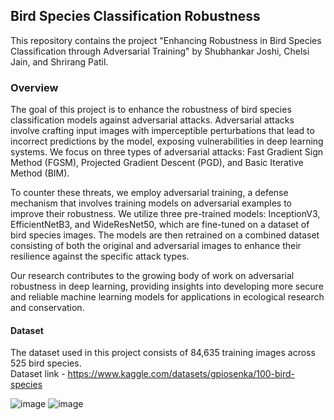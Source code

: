 
## Bird Species Classification Robustness
This repository contains the project "Enhancing Robustness in Bird Species Classification through Adversarial Training" by Shubhankar Joshi, Chelsi Jain, and Shrirang Patil.

### Overview
The goal of this project is to enhance the robustness of bird species classification models against adversarial attacks. Adversarial attacks involve crafting input images with imperceptible perturbations that lead to incorrect predictions by the model, exposing vulnerabilities in deep learning systems. We focus on three types of adversarial attacks: Fast Gradient Sign Method (FGSM), Projected Gradient Descent (PGD), and Basic Iterative Method (BIM).

To counter these threats, we employ adversarial training, a defense mechanism that involves training models on adversarial examples to improve their robustness. We utilize three pre-trained models: InceptionV3, EfficientNetB3, and WideResNet50, which are fine-tuned on a dataset of bird species images. The models are then retrained on a combined dataset consisting of both the original and adversarial images to enhance their resilience against the specific attack types.

Our research contributes to the growing body of work on adversarial robustness in deep learning, providing insights into developing more secure and reliable machine learning models for applications in ecological research and conservation.

#### Dataset
The dataset used in this project consists of 84,635 training images across 525 bird species. <br> Dataset link - https://www.kaggle.com/datasets/gpiosenka/100-bird-species

![image](https://github.com/shubhu163/BirdClass_Robustness/assets/71623089/f0fd258e-5822-4227-aded-9f1d45534037)
![image](https://github.com/shubhu163/BirdClass_Robustness/assets/71623089/3bbbed16-575e-4515-9b45-6696a1e09ed6)


